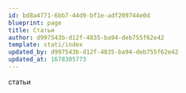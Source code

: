 ```yaml
---
id: bd8a4771-6bb7-44d9-bf1e-adf209744e0d
blueprint: page
title: Статьи
author: d997543b-d12f-4835-ba94-deb755f62e42
template: stati/index
updated_by: d997543b-d12f-4835-ba94-deb755f62e42
updated_at: 1678305773
---
```

статьи